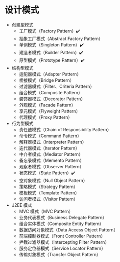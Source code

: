 # 设计模式

- 创建型模式 
  - 工厂模式（Factory Pattern）✔️
  - 抽象工厂模式（Abstract Factory Pattern）
  - 单例模式（Singleton Pattern）✔️ 
  - 建造者模式（Builder Pattern）✔️
  - 原型模式（Prototype Pattern）✔️
- 结构型模式
  - 适配器模式（Adapter Pattern）
  - 桥接模式（Bridge Pattern）
  - 过滤器模式（Filter、Criteria Pattern）
  - 组合模式（Composite Pattern）
  - 装饰器模式（Decorator Pattern）
  - 外观模式（Facade Pattern）
  - 享元模式（Flyweight Pattern）
  - 代理模式（Proxy Pattern）
- 行为型模式
  - 责任链模式（Chain of Responsibility Pattern）
  - 命令模式（Command Pattern）
  - 解释器模式（Interpreter Pattern）
  - 迭代器模式（Iterator Pattern）
  - 中介者模式（Mediator Pattern）
  - 备忘录模式（Memento Pattern）
  - 观察者模式（Observer Pattern）
  - 状态模式（State Pattern）✔️
  - 空对象模式（Null Object Pattern）
  - 策略模式（Strategy Pattern）
  - 模板模式（Template Pattern）
  - 访问者模式（Visitor Pattern）
- J2EE 模式
  - MVC 模式（MVC Pattern）
  - 业务代表模式（Business Delegate Pattern）
  - 组合实体模式（Composite Entity Pattern）
  - 数据访问对象模式（Data Access Object Pattern）
  - 前端控制器模式（Front Controller Pattern）
  - 拦截过滤器模式（Intercepting Filter Pattern）
  - 服务定位器模式（Service Locator Pattern）
  - 传输对象模式（Transfer Object Pattern）